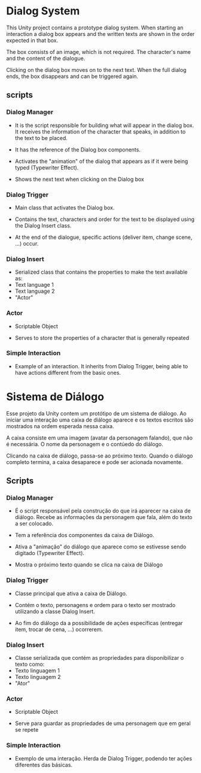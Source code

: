 # Dialog System

This Unity project contains a prototype dialog system. When starting an interaction a dialog box appears and the written texts
are shown in the order expected in that box.

The box consists of an image, which is not required. The character's name and the content of the dialogue.

Clicking on the dialog box moves on to the next text. When the full dialog ends, the box disappears and can be triggered again.

## scripts

### Dialog Manager

- It is the script responsible for building what will appear in the dialog box. It receives the information of the character that speaks, in addition to the text to be placed.

- It has the reference of the Dialog box components.

- Activates the "animation" of the dialog that appears as if it were being typed (Typewriter Effect).

- Shows the next text when clicking on the Dialog box

### Dialog Trigger

- Main class that activates the Dialog box.

- Contains the text, characters and order for the text to be displayed using the Dialog Insert class.

- At the end of the dialogue, specific actions (deliver item, change scene, ...) occur.

### Dialog Insert

- Serialized class that contains the properties to make the text available as:
- Text language 1
- Text language 2
- "Actor"

### Actor

- Scriptable Object

- Serves to store the properties of a character that is generally repeated
  
### Simple Interaction

- Example of an interaction. It inherits from Dialog Trigger, being able to have actions different from the basic ones.

##


# Sistema de Diálogo

Esse projeto da Unity contem um protótipo de um sistema de diálogo. Ao iniciar uma interação uma caixa de diálogo aparece e os textos escritos 
são mostrados na ordem esperada nessa caixa. 

A caixa consiste em uma imagem (avatar da personagem falando), que não é necessária. O nome da personagem e o contúedo do diálogo. 

Clicando na caixa de diálogo, passa-se ao próximo texto. Quando o diálogo completo termina, a caixa desaparece e pode ser acionada novamente.

## Scripts

### Dialog Manager

- É o script responsável pela construção do que irá aparecer na caixa de diálogo. Recebe as informações da personagem que fala, além do texto a ser colocado.

- Tem a referência dos componentes da caixa de Diálogo.

- Ativa a "animação" do diálogo que aparece como se estivesse sendo digitado (Typewriter Effect).

- Mostra o próximo texto quando se clica na caixa de Diálogo

### Dialog Trigger

- Classe principal que ativa a caixa de Diálogo.

- Contém o texto, personagens e ordem para o texto ser mostrado utilizando a classe Dialog Insert.

- Ao fim do diálogo da a possibilidade de ações específicas (entregar item, trocar de cena, ...) ocorrerem.

### Dialog Insert

- Classe serializada que contém as propriedades para disponibilizar o texto como:
- Texto linguagem 1
- Texto linguagem 2
- "Ator"

### Actor

- Scriptable Object

- Serve para guardar as propriedades de uma personagem que em geral se repete
  
### Simple Interaction

- Exemplo de uma interação. Herda de Dialog Trigger, podendo ter ações diferentes das básicas.
